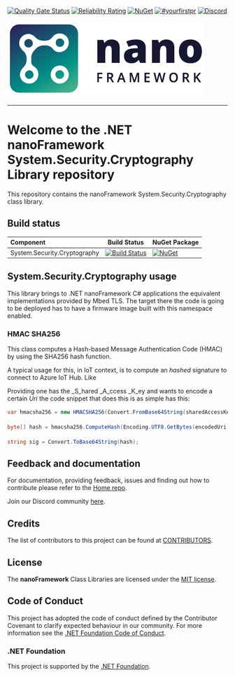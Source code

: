 [![Quality Gate Status](https://sonarcloud.io/api/project_badges/measure?project=nanoframework_System.Security.Cryptography&metric=alert_status)](https://sonarcloud.io/dashboard?id=nanoframework_System.Security.Cryptography) [![Reliability Rating](https://sonarcloud.io/api/project_badges/measure?project=nanoframework_System.Security.Cryptography&metric=reliability_rating)](https://sonarcloud.io/dashboard?id=nanoframework_System.Security.Cryptography) [![NuGet](https://img.shields.io/nuget/dt/nanoFramework.System.Security.Cryptography.svg?label=NuGet&style=flat&logo=nuget)](https://www.nuget.org/packages/nanoFramework.System.Security.Cryptography/) [![#yourfirstpr](https://img.shields.io/badge/first--timers--only-friendly-blue.svg)](https://github.com/nanoframework/Home/blob/main/CONTRIBUTING.md) [![Discord](https://img.shields.io/discord/478725473862549535.svg?logo=discord&logoColor=white&label=Discord&color=7289DA)](https://discord.gg/gCyBu8T)

![nanoFramework logo](https://raw.githubusercontent.com/nanoframework/Home/main/resources/logo/nanoFramework-repo-logo.png)

-----

# Welcome to the .NET **nanoFramework** System.Security.Cryptography Library repository

This repository contains the nanoFramework System.Security.Cryptography class library.

## Build status

| Component | Build Status | NuGet Package |
|:-|---|---|
| System.Security.Cryptography | [![Build Status](https://dev.azure.com/nanoframework/System.Security.Cryptography/_apis/build/status%2FSystem.Security.Cryptography?branchName=main)](https://dev.azure.com/nanoframework/System.Security.Cryptography/_build/latest?definitionId=68&branchName=main) | [![NuGet](https://img.shields.io/nuget/v/nanoFramework.System.Security.Cryptography.svg?label=NuGet&style=flat&logo=nuget)](https://www.nuget.org/packages/nanoFramework.System.Security.Cryptography/) |

## System.Security.Cryptography usage

This library brings to .NET nanoFramework C# applications the equivalent implementations provided by Mbed TLS. The target there the code is going to be deployed has to have a firmware image built with this namespace enabled. 

### HMAC SHA256

This class computes a Hash-based Message Authentication Code (HMAC) by using the SHA256 hash function.

A typical usage for this, in IoT context, is to compute an _hashed_ signature to connect to Azure IoT Hub. Like

Providing one has the _S_hared _A_ccess _K_ey and wants to encode a certain _Uri_ the code snippet that does this is as simple has this:

```csharp
var hmacsha256 = new HMACSHA256(Convert.FromBase64String(sharedAccessKey));

byte[] hash = hmacsha256.ComputeHash(Encoding.UTF8.GetBytes(encodedUri + "\n" + expiry));

string sig = Convert.ToBase64String(hash);
```

## Feedback and documentation

For documentation, providing feedback, issues and finding out how to contribute please refer to the [Home repo](https://github.com/nanoframework/Home).

Join our Discord community [here](https://discord.gg/gCyBu8T).

## Credits

The list of contributors to this project can be found at [CONTRIBUTORS](https://github.com/nanoframework/Home/blob/main/CONTRIBUTORS.md).

## License

The **nanoFramework** Class Libraries are licensed under the [MIT license](LICENSE.md).

## Code of Conduct

This project has adopted the code of conduct defined by the Contributor Covenant to clarify expected behaviour in our community.
For more information see the [.NET Foundation Code of Conduct](https://dotnetfoundation.org/code-of-conduct).

### .NET Foundation

This project is supported by the [.NET Foundation](https://dotnetfoundation.org).
